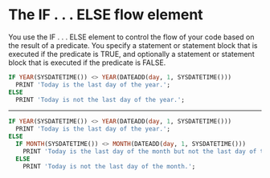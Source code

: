 # The IF . . . ELSE flow element

You use the IF . . . ELSE element to control the flow of your code based on the result of a predicate. You specify a statement or statement block that is executed if the predicate is TRUE, and optionally a statement or statement block that is executed if the predicate is FALSE.

```sql
IF YEAR(SYSDATETIME()) <> YEAR(DATEADD(day, 1, SYSDATETIME()))
  PRINT 'Today is the last day of the year.';
ELSE
  PRINT 'Today is not the last day of the year.';
```

---

```sql
IF YEAR(SYSDATETIME()) <> YEAR(DATEADD(day, 1, SYSDATETIME()))
  PRINT 'Today is the last day of the year.';
ELSE
  IF MONTH(SYSDATETIME()) <> MONTH(DATEADD(day, 1, SYSDATETIME()))
    PRINT 'Today is the last day of the month but not the last day of the year.';
  ELSE
    PRINT 'Today is not the last day of the month.';
```

